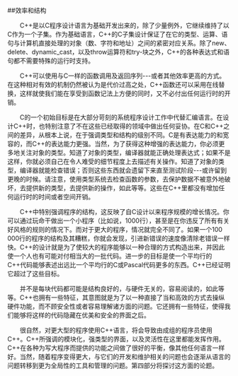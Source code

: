 ##效率和结构

&emsp;&emsp;C++是以C程序设计语言为基础开发出来的，除了少量例外，它继续维持了以C作为一个子集。作为基础语言，C++的C子集设计保证了在它的类型、运算、语句与计算机直接处理的对象（数、字符和地址）之间的紧密对应关系。除了new、delete、dynamic_cast，以及throw运算符和try-块之外，C++的各种表达式和语句都不需要特殊的运行时支持。

&emsp;&emsp;C++可以使用与C一样的函数调用及返回序列---或者其他效率更高的方式。在这种相对有效的机制仍然被认为是代价过高之处，C++函数还可以采用在线替换，这样就使我们能在享受到函数记法上方便的同时，又不必付出任何运行时的开销。

&emsp;&emsp;C的一个初始目标是在大部分苛刻的系统程序设计工作中代替汇编语言。在设计C++时，也特别注意了不在这些已经取得的领域中做出任何妥协。在C和C++之间的差异，从根本上说，在于强调类型和结构的级别不同。C是有表达能力的和宽容的，而C++的表达能力更强。当然，为了获得这种增强的表达能力，你必须更多地关注对象的类型。知道了对象的类型，编译器就能正确处理表达式；如果不是这样，你就必须自己在令人难受的细节程度上去描述有关操作。知道了对象的类型，编译器就能检查错误；否则这些东西就会遗留下来直至测试阶段---或许留到更晚的时候。请注意，使用类型系统去检查函数的参数，去保护数据不被意外地破坏，去提供新的类型，去提供新的操作，如此等等。这些在C++里都没有增加任何运行时的时间或者空间开销。

&emsp;&emsp;C++中特别强调程序的结构，这反映了自C设计以来程序规模的增长情况。你可以通过玩命干做出一个小程序（比如说，1000行），甚至是在你违反了所有有关好风格的规则的情况下。而对于更大的程序，情况就完全不同了。如果一个100 000行的程序的结构及其糟糕，你就会发现，引进新错误的速度像清除老错误一样快。C++的设计就是为了使较大的程序能够以一种合理的方式构造出来，并因此使一个人也有可能对付相当大的一批代码。进一步的目标是使一个平均行的C++代码能够表述出远比一个平均行的C或Pascal代码更多的东西。C++已经证明它超过了这些目标。

&emsp;&emsp;并不是每块代码都可能是结构良好的，与硬件无关的，容易阅读的，如此等等。C++也拥有一些特征，其意图就是为了以一种直接了当和高效的方式去操纵硬件功能，而不顾安全性或者容易理解诸方面的问题。它还拥有一些特征，使得我们能够将这样的代码隐藏在优美和安全的界面之后。

&emsp;&emsp;很自然，对更大型的程序使用C++语言，将会导致由成组的程序员使用C++。C++所强调的模块化，强类型的界面，以及灵活性在这里都能发挥作用。C++在各种为写大程序而提供的功能之间做了很好的平衡，像其他任何语言一样好。当然，随着程序变得更大，与它们的开发和维护相关的问题也会逐渐从语言的问题转移到更为全局性的工具和管理的问题。第四部分将探讨这方面的论题。